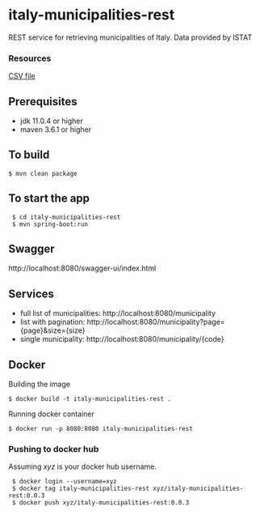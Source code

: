 # italy-municipalities-rest

REST service for retrieving municipalities of Italy. Data provided by ISTAT

### Resources

[CSV file](https://www.istat.it/storage/codici-unita-amministrative/Elenco-comuni-italiani.csv)

## Prerequisites

- jdk 11.0.4 or higher
- maven 3.6.1 or higher

## To build

```shell
$ mvn clean package
```

## To start the app

```shell
 $ cd italy-municipalities-rest
 $ mvn spring-boot:run

```

## Swagger

http://localhost:8080/swagger-ui/index.html

## Services

- full list of municipalities: http://localhost:8080/municipality
- list with pagination: http://localhost:8080/municipality?page={page}&size={size}
- single municipality: http://localhost:8080/municipality/{code}
## Docker
Building the image
```shell
$ docker build -t italy-municipalities-rest .
```
Running docker container
```shell
$ docker run -p 8080:8080 italy-municipalities-rest
```

### Pushing to docker hub
Assuming _xyz_ is your docker hub username.
```shell
 $ docker login --username=xyz
 $ docker tag italy-municipalities-rest xyz/italy-municipalities-rest:0.0.3
 $ docker push xyz/italy-municipalities-rest:0.0.3

```